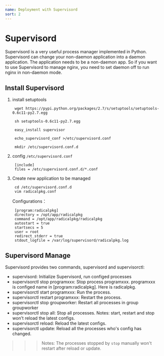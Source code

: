 ```yaml
---
name: Deployment with Supervisord 
sort: 2
---
```


# Supervisord

Supervisord is a very useful process manager implemented in Python.  Supervisord can change your non-daemon application into a daemon application. The application needs to be a non-daemon app. 
So if you want to use Supervisord to manage nginx, you need to set daemon off to run nginx in non-daemon mode.


## Install Supervisord

1. install setuptools

		wget https://pypi.python.org/packages/2.7/s/setuptools/setuptools-0.6c11-py2.7.egg
		
		sh setuptools-0.6c11-py2.7.egg 
		
		easy_install supervisor
		
		echo_supervisord_conf >/etc/supervisord.conf
		
		mkdir /etc/supervisord.conf.d

2. config `/etc/supervisord.conf`

		[include]
		files = /etc/supervisord.conf.d/*.conf

3. Create new application to be managed

		cd /etc/supervisord.conf.d
		vim radicalpkg.conf
	
	Configurations：
	
		[program:radicalpkg]
		directory = /opt/app/radicalpkg
		command = /opt/app/radicalpkg/radicalpkg
		autostart = true
		startsecs = 5
		user = root
		redirect_stderr = true
		stdout_logfile = /var/log/supervisord/radicalpkg.log
		
## Supervisord Manage

Supervisord provides two commands, supervisord and supervisorctl:

* supervisord: Initialize Supervisord, run configed processes
* supervisorctl stop programxxx: Stop process programxxx. programxxx is configed name in [program:radicalpkg]. Here is radicalpkg.
* supervisorctl start programxxx: Run the process.
* supervisorctl restart programxxx: Restart the process.
* supervisorctl stop groupworker:  Restart all processes in group groupworker
* supervisorctl stop all: Stop all processes. Notes: start, restart and stop won't reload the latest configs.
* supervisorctl reload: Reload the latest configs.
* supervisorctl update: Reload all the processes who's config has changed.


>>>Notes: The processes stopped by `stop` manually won't restart after reload or update.
